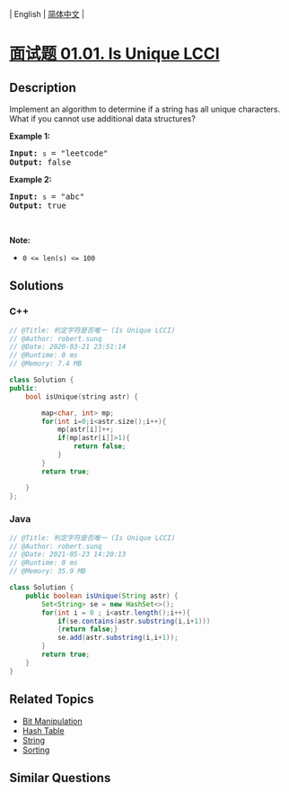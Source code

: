 
| English | [简体中文](README.md) |

# [面试题 01.01. Is Unique LCCI](https://leetcode.cn//problems/is-unique-lcci/)

## Description

<p>Implement an algorithm to determine if a string has all unique characters. What if you cannot use additional data structures?</p>

<p><strong>Example 1:</strong></p>

<pre>
<strong>Input: </strong><code>s</code> = &quot;leetcode&quot;
<strong>Output: </strong>false
</pre>

<p><strong>Example 2:</strong></p>

<pre>
<strong>Input: </strong><code>s</code> = &quot;abc&quot;
<strong>Output: </strong>true
</pre>

<p>&nbsp;</p>

<p><strong>Note:</strong></p>

<ul>
	<li><code>0 &lt;= len(s) &lt;= 100 </code></li>
</ul>


## Solutions


### C++

```C++
// @Title: 判定字符是否唯一 (Is Unique LCCI)
// @Author: robert.sunq
// @Date: 2020-03-21 23:51:14
// @Runtime: 0 ms
// @Memory: 7.4 MB

class Solution {
public:
    bool isUnique(string astr) {

        map<char, int> mp;
        for(int i=0;i<astr.size();i++){
            mp[astr[i]]++;
            if(mp[astr[i]]>1){
                return false;
            }
        }
        return true;

    }
};
```



### Java

```Java
// @Title: 判定字符是否唯一 (Is Unique LCCI)
// @Author: robert.sunq
// @Date: 2021-05-23 14:20:13
// @Runtime: 0 ms
// @Memory: 35.9 MB

class Solution {
    public boolean isUnique(String astr) {
        Set<String> se = new HashSet<>();
        for(int i = 0 ; i<astr.length();i++){
            if(se.contains(astr.substring(i,i+1)))
            {return false;}
            se.add(astr.substring(i,i+1));
        }
        return true;
    }
}
```



## Related Topics

- [Bit Manipulation](https://leetcode.cn//tag/bit-manipulation)
- [Hash Table](https://leetcode.cn//tag/hash-table)
- [String](https://leetcode.cn//tag/string)
- [Sorting](https://leetcode.cn//tag/sorting)

## Similar Questions


